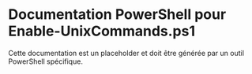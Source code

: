 # Documentation PowerShell pour Enable-UnixCommands.ps1

Cette documentation est un placeholder et doit être générée par un outil PowerShell spécifique.
